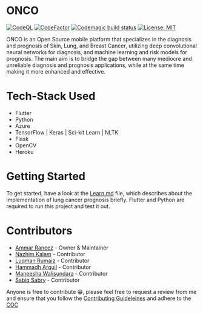 # ONCO
[![CodeQL](https://github.com/Ammar-Raneez/SDGP-ONCO/actions/workflows/codeql-analysis.yml/badge.svg)](https://github.com/Ammar-Raneez/SDGP-ONCO/actions/workflows/codeql-analysis.yml)
[![CodeFactor](https://www.codefactor.io/repository/github/ammar-raneez/onco/badge)](https://www.codefactor.io/repository/github/ammar-raneez/onco)
[![Codemagic build status](https://api.codemagic.io/apps/604df07a8ee52e4c314eef7d/604df07a8ee52e4c314eef7c/status_badge.svg)](https://codemagic.io/apps/604df07a8ee52e4c314eef7d/604df07a8ee52e4c314eef7c/latest_build)
[![License: MIT](https://img.shields.io/badge/License-MIT-yellow.svg)](https://opensource.org/licenses/MIT)

ONCO is an Open Source mobile platform that specializes in the diagnosis and prognosis of Skin, Lung, and Breast Cancer, utilizing deep convolutional neural networks for diagnosis, and machine learning and risk models for prognosis. The main aim is to bridge the gap between many mediocre and unreliable diagnosis and prognosis applications, while at the same time making it more enhanced and effective.

# Tech-Stack Used
* Flutter
* Python
* Azure
* TensorFlow | Keras | Sci-kit Learn | NLTK
* Flask
* OpenCV
* Heroku

# Getting Started
To get started, have a look at the [Learn.md](./Learn.md) file, which describes about the implementation of lung cancer prognosis briefly.
Flutter and Python are required to run this project and test it out.

# Contributors
* [Ammar Raneez](https://github.com/Ammar-Raneez) - Owner & Maintainer
* [Nazhim Kalam](https://github.com/nazhimkalam) - Contributor
* [Luqman Rumaiz](https://github.com/luqmanrumaiz) - Contributor
* [Hammadh Arquil](https://github.com/hammvdh) - Contributor
* [Maneesha Walisundara](https://github.com/maneesha14w) - Contributor
* [Sabiq Sabry](https://github.com/sabiqsabry48) - Contributor

Anyone is free to contribute 😁, please feel free to request a review from me and ensure that you follow the [Contributing Guideleines](./CONTRIBUTING.md) and adhere to the [COC](./CODE_OF_CONDUCT.md)
